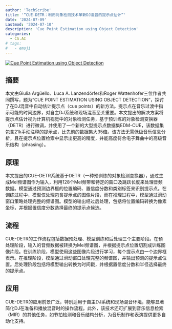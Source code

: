 ```yaml
---
author: 'TechScribe'
title: '“CUE-DETR：利用对象检测技术革新DJ混音的提示点估计”'
date: '2024-07-09'
Lastmod: '2024-07-10'
description: 'Cue Point Estimation using Object Detection'
categories:
  - CS.AI
# tags:
#   - emoji
---
```


[![Cue Point Estimation using Object Detection](https://arxiv-research-1301205113.cos.ap-guangzhou.myqcloud.com/images/2407.06823v1.pdf_0.jpg)](https://arxiv.org/abs/2407.06823v1)

## 摘要

本文由Giulia Argüello、Luca A. Lanzendörfer和Roger Wattenhofer三位作者共同撰写，题为“CUE POINT ESTIMATION USING OBJECT DETECTION”，探讨了在DJ混音中自动估计提示点（cue points）的新方法。提示点在音乐过渡中指示可能的时间边界，对自主DJ系统和现场混音至关重要。本文提出的解决方案将提示点估计视为计算机视觉中的对象检测任务，基于预训练的对象检测变换器（DETR）进行微调，并使用了一个新的大型提示点数据集EDM-CUE，该数据集包含21k手动注释的提示点，比先前的数据集大35倍。该方法无需低级音乐信息分析，且在提示点位置检索中显示出更高的精度，并能高度符合电子舞曲中的高级音乐结构（phrasing）。<!--more-->

## 原理

本文提出的CUE-DETR系统基于DETR（一种预训练的对象检测变换器），通过生成Mel频谱图作为输入，利用128个Mel频带和特定的窗口及跳跃长度来处理音频数据。模型通过预测边界框的位置编码、置信度分数和类别标签来识别提示点。在训练过程中，模型仅处理包含提示点的图像片段，而在推理过程中，模型通过滑动窗口策略处理完整的频谱图。模型的输出经过后处理，包括将位置编码转换为像素坐标，并根据置信度分数选择最终的提示点候选。

## 流程

CUE-DETR的工作流程包括数据预处理、模型训练和后处理三个主要阶段。在预处理阶段，输入的音频数据被转换为Mel频谱图，并根据提示点位置切割成训练图像片段。在训练阶段，模型使用这些图像片段进行学习，每个提示点由一个边界框表示。在推理阶段，模型通过滑动窗口处理完整的频谱图，并输出预测的提示点位置。后处理阶段包括将模型输出转换为时间戳，并根据置信度分数和半径选择最终的提示点。

## 应用

CUE-DETR的应用前景广泛，特别适用于自主DJ系统和现场混音环境，能够显著简化DJ在准备和播放混音时的操作流程。此外，该技术还可扩展到音乐信息检索（MIR）的其他任务，如节拍检测和音乐结构分析，为音乐制作和表演提供更多自动化支持。